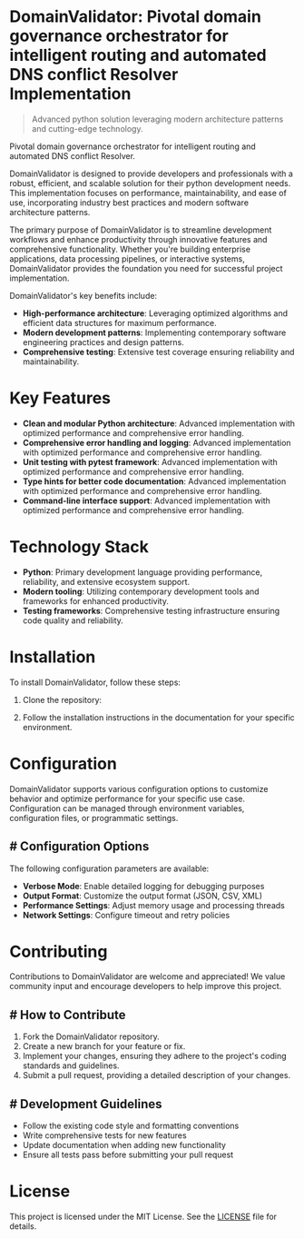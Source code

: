 <!-- fallback_DomainValidator_20250810001853_72264 -->

# DomainValidator: Pivotal domain governance orchestrator for intelligent routing and automated DNS conflict Resolver Implementation
> Advanced python solution leveraging modern architecture patterns and cutting-edge technology.

Pivotal domain governance orchestrator for intelligent routing and automated DNS conflict Resolver.

DomainValidator is designed to provide developers and professionals with a robust, efficient, and scalable solution for their python development needs. This implementation focuses on performance, maintainability, and ease of use, incorporating industry best practices and modern software architecture patterns.

The primary purpose of DomainValidator is to streamline development workflows and enhance productivity through innovative features and comprehensive functionality. Whether you're building enterprise applications, data processing pipelines, or interactive systems, DomainValidator provides the foundation you need for successful project implementation.

DomainValidator's key benefits include:

* **High-performance architecture**: Leveraging optimized algorithms and efficient data structures for maximum performance.
* **Modern development patterns**: Implementing contemporary software engineering practices and design patterns.
* **Comprehensive testing**: Extensive test coverage ensuring reliability and maintainability.

# Key Features

* **Clean and modular Python architecture**: Advanced implementation with optimized performance and comprehensive error handling.
* **Comprehensive error handling and logging**: Advanced implementation with optimized performance and comprehensive error handling.
* **Unit testing with pytest framework**: Advanced implementation with optimized performance and comprehensive error handling.
* **Type hints for better code documentation**: Advanced implementation with optimized performance and comprehensive error handling.
* **Command-line interface support**: Advanced implementation with optimized performance and comprehensive error handling.

# Technology Stack

* **Python**: Primary development language providing performance, reliability, and extensive ecosystem support.
* **Modern tooling**: Utilizing contemporary development tools and frameworks for enhanced productivity.
* **Testing frameworks**: Comprehensive testing infrastructure ensuring code quality and reliability.

# Installation

To install DomainValidator, follow these steps:

1. Clone the repository:


2. Follow the installation instructions in the documentation for your specific environment.

# Configuration

DomainValidator supports various configuration options to customize behavior and optimize performance for your specific use case. Configuration can be managed through environment variables, configuration files, or programmatic settings.

## # Configuration Options

The following configuration parameters are available:

* **Verbose Mode**: Enable detailed logging for debugging purposes
* **Output Format**: Customize the output format (JSON, CSV, XML)
* **Performance Settings**: Adjust memory usage and processing threads
* **Network Settings**: Configure timeout and retry policies

# Contributing

Contributions to DomainValidator are welcome and appreciated! We value community input and encourage developers to help improve this project.

## # How to Contribute

1. Fork the DomainValidator repository.
2. Create a new branch for your feature or fix.
3. Implement your changes, ensuring they adhere to the project's coding standards and guidelines.
4. Submit a pull request, providing a detailed description of your changes.

## # Development Guidelines

* Follow the existing code style and formatting conventions
* Write comprehensive tests for new features
* Update documentation when adding new functionality
* Ensure all tests pass before submitting your pull request

# License

This project is licensed under the MIT License. See the [LICENSE](https://github.com/laurindoisaac/DomainValidator/blob/main/LICENSE) file for details.
